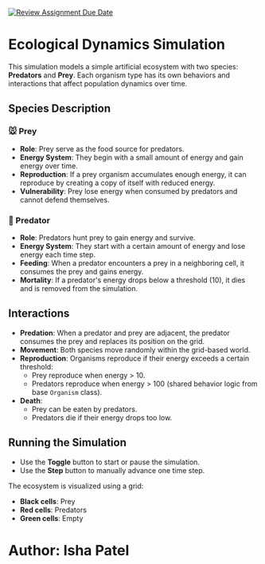 [![Review Assignment Due Date](https://classroom.github.com/assets/deadline-readme-button-22041afd0340ce965d47ae6ef1cefeee28c7c493a6346c4f15d667ab976d596c.svg)](https://classroom.github.com/a/-GCLf3vW)


# Ecological Dynamics Simulation

This simulation models a simple artificial ecosystem with two species: **Predators** and **Prey**. Each organism type has its own behaviors and interactions that affect population dynamics over time.

## Species Description

### 🐭 Prey
- **Role**: Prey serve as the food source for predators.
- **Energy System**: They begin with a small amount of energy and gain energy over time.
- **Reproduction**: If a prey organism accumulates enough energy, it can reproduce by creating a copy of itself with reduced energy.
- **Vulnerability**: Prey lose energy when consumed by predators and cannot defend themselves.

### 🐺 Predator
- **Role**: Predators hunt prey to gain energy and survive.
- **Energy System**: They start with a certain amount of energy and lose energy each time step.
- **Feeding**: When a predator encounters a prey in a neighboring cell, it consumes the prey and gains energy.
- **Mortality**: If a predator's energy drops below a threshold (10), it dies and is removed from the simulation.

## Interactions

- **Predation**: When a predator and prey are adjacent, the predator consumes the prey and replaces its position on the grid.
- **Movement**: Both species move randomly within the grid-based world.
- **Reproduction**: Organisms reproduce if their energy exceeds a certain threshold:
  - Prey reproduce when energy > 10.
  - Predators reproduce when energy > 100 (shared behavior logic from base `Organism` class).
- **Death**: 
  - Prey can be eaten by predators.
  - Predators die if their energy drops too low.

## Running the Simulation

- Use the **Toggle** button to start or pause the simulation.
- Use the **Step** button to manually advance one time step.

The ecosystem is visualized using a grid:
- **Black cells**: Prey
- **Red cells**: Predators
- **Green cells**: Empty

# Author: Isha Patel
